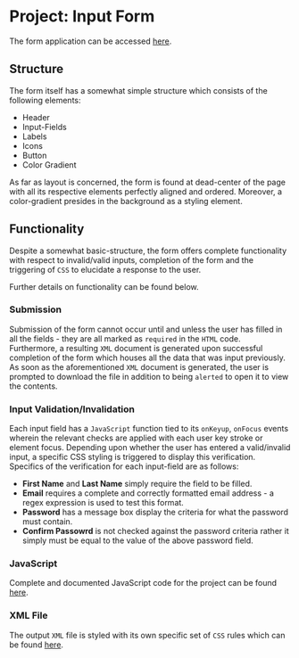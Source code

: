 # Project: Input Form

The form application can be accessed [here](https://fs05452.github.io/CS370-Assignment01-Input-Form/HTML/input_form).

## Structure

The form itself has a somewhat simple structure which consists of the following elements:
- Header
- Input-Fields
- Labels
- Icons
- Button
- Color Gradient

As far as layout is concerned, the form is found at dead-center of the page with all its respective elements perfectly aligned and ordered. Moreover, a color-gradient presides in the background as a styling element.

## Functionality

Despite a somewhat basic-structure, the form offers complete functionality with respect to invalid/valid inputs, completion of the form and the triggering of ```CSS``` to elucidate a response to the user.

Further details on functionality can be found below.

### Submission

Submission of the form cannot occur until and unless the user has filled in all the fields - they are all marked as ```required``` in the ```HTML``` code. Furthermore, a resulting ```XML``` document is generated upon successful completion of the form which houses all the data that was input previously. As soon as the aforementioned ```XML``` document is generated, the user is prompted to download the file in addition to being ```alerted``` to open it to view the contents.

### Input Validation/Invalidation

Each input field has a ```JavaScript``` function tied to its ```onKeyup```, ```onFocus``` events wherein the relevant checks are applied with each user key stroke or element focus. Depending upon whether the user has entered a valid/invalid input, a specific CSS styling is triggered to display this verification. Specifics of the verification for each input-field are as follows:
- **First Name** and **Last Name** simply require the field to be filled.
- **Email** requires a complete and correctly formatted email address - a regex expression is used to test this format.
- **Password** has a message box display the criteria for what the password must contain.
- **Confirm Passowrd** is not checked against the password criteria rather it simply must be equal to the value of the above password field.

### JavaScript

Complete and documented JavaScript code for the project can be found [here](https://fs05452.github.io/CS370-Assignment01-Input-Form/JS/form_script.js). 

### XML File

The output ```XML``` file is styled with its own specific set of ```CSS``` rules which can be found [here](https://fs05452.github.io/CS370-Assignment01-Input-Form/Styles/xml_style.css).

